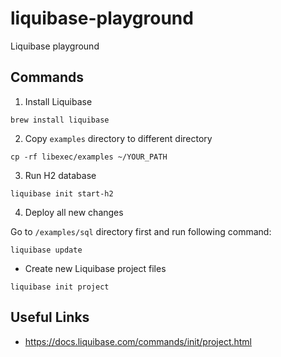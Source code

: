 # liquibase-playground

Liquibase playground

## Commands

1. Install Liquibase

```
brew install liquibase
```

2. Copy `examples` directory to different directory

```
cp -rf libexec/examples ~/YOUR_PATH
```

3. Run H2 database

```
liquibase init start-h2
```

4. Deploy all new changes

Go to `/examples/sql` directory first and run following command:

```
liquibase update
```

- Create new Liquibase project files

```
liquibase init project
```

## Useful Links

- https://docs.liquibase.com/commands/init/project.html

